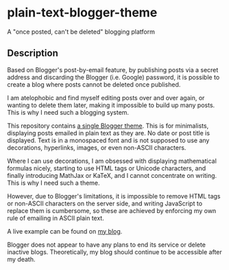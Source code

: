# plain-text-blogger-theme

A "once posted, can't be deleted" blogging platform

## Description

Based on Blogger's post-by-email feature, by publishing posts via a secret
address and discarding the Blogger (i.e. Google) password, it is possible to
create a blog where posts cannot be deleted once published.

I am atelophobic and find myself editing posts over and over again, or wanting
to delete them later, making it impossible to build up many posts.  This is why
I need such a blogging system.

This repository contains [a single Blogger theme](theme.xml).  This is for
minimalists, displaying posts emailed in plain text as they are.  No date or
post title is displayed.  Text is in a monospaced font and is not supposed to
use any decorations, hyperlinks, images, or even non-ASCII characters.

Where I can use decorations, I am obsessed with displaying mathematical formulas
nicely, starting to use HTML tags or Unicode characters, and finally introducing
MathJax or KaTeX, and I cannot concentrate on writing.  This is why I need such
a theme.

However, due to Blogger's limitations, it is impossible to remove HTML tags or
non-ASCII characters on the server side, and writing JavaScript to replace them
is cumbersome, so these are achieved by enforcing my own rule of emailing in
ASCII plain text.

A live example can be found on [my blog](https://yuukikonnobot.blogspot.com/).

Blogger does not appear to have any plans to end its service or delete inactive
blogs.  Theoretically, my blog should continue to be accessible after my death.
